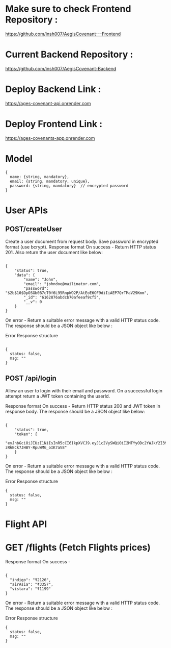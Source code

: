 # Make sure to check Frontend Repository :
https://github.com/insh007/AegisCovenant---Frontend

# Current Backend Repository :
https://github.com/insh007/AegisCovenant-Backend

# Deploy Backend Link :
https://ages-covenant-api.onrender.com

# Deploy Frontend Link :
https://ages-covenants-app.onrender.com

# Model

```
{ 
  name: {string, mandatory},
  email: {string, mandatory, unique},
  password: {string, mandatory}  // encrypted password
}

```

# User APIs

## POST/createUser
Create a user document from request body. Save password in encrypted format (use bcrypt). Response format On success - Return HTTP status 201. Also return the user document like below:

```

{
    "status": true,
    "data": {
        "name": "John",
        "email": "johndoe@mailinator.com",
        "password": "$2b$10$DpOSGb0B7cT0f6L95RnpWO2P/AtEoE6OF9diIiAEP7QrTMaV29Kmm",
        "_id": "6162876abdcb70afeeaf9cf5",
        "__v": 0
    }
}

```

On error - Return a suitable error message with a valid HTTP status code. The response should be a JSON object like below :

Error Response structure

```

{
  status: false,
  msg: ""
}

```

## POST /api/login
Allow an user to login with their email and password. On a successful login attempt return a JWT token containing the userId.

Response format On success - Return HTTP status 200 and JWT token in response body. The response should be a JSON object like below:

```

{
    "status": true,
    "token": {
        "eyJhbGciOiJIUzI1NiIsInR5cCI6IkpXVCJ9.eyJ1c2VySWQiOiI2MTYyODc2YWJkY2I3MGFmZWVhZjljZjUiLCJpYXQiOjE2MzM4NDczNzYsImV4cCI6MTYzMzg4MzM3Nn0.PgcBPLLg4J01Hyin-zR6BCk7JHBY-RpuWMG_oIK7aV8"
    }
}

```

On error - Return a suitable error message with a valid HTTP status code. The response should be a JSON object like below :

Error Response structure

```
{
  status: false,
  msg: ""
}
```

# Flight API

# GET /flights (Fetch Flights prices)

Response format On success -

```

{
  "indigo": "₹2126",
  "airAsia": "₹3357",
  "vistara": "₹1199"
}

```

On error - Return a suitable error message with a valid HTTP status code. The response should be a JSON object like below :

Error Response structure

```
{
  status: false,
  msg: ""
}
```
